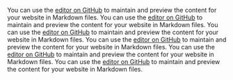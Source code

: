 You can use the [editor on GitHub](https://github.com/Yingtong-Liu/Yingtong-Liu.github.io/edit/main/README.md) to maintain and preview the content for your website in Markdown files.
You can use the [editor on GitHub](https://github.com/Yingtong-Liu/Yingtong-Liu.github.io/edit/main/README.md) to maintain and preview the content for your website in Markdown files.
You can use the [editor on GitHub](https://github.com/Yingtong-Liu/Yingtong-Liu.github.io/edit/main/README.md) to maintain and preview the content for your website in Markdown files.
You can use the [editor on GitHub](https://github.com/Yingtong-Liu/Yingtong-Liu.github.io/edit/main/README.md) to maintain and preview the content for your website in Markdown files.
You can use the [editor on GitHub](https://github.com/Yingtong-Liu/Yingtong-Liu.github.io/edit/main/README.md) to maintain and preview the content for your website in Markdown files.
You can use the [editor on GitHub](https://github.com/Yingtong-Liu/Yingtong-Liu.github.io/edit/main/README.md) to maintain and preview the content for your website in Markdown files.
